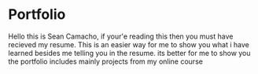 # Portfolio
Hello this is Sean Camacho, if your'e reading this then you must have recieved my resume.
This is an easier way for me to show you what i have learned besides me telling you in the resume. its better for me to show you
the portfolio includes mainly projects from my online course 
